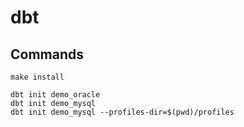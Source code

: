 # dbt

## Commands

```
make install
```

```
dbt init demo_oracle
dbt init demo_mysql
dbt init demo_mysql --profiles-dir=$(pwd)/profiles
```

